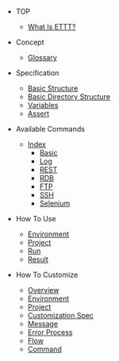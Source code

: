 
* TOP

  * [What Is ETTT?](README.md)

* Concept

  * [Glossary](pages/concept/glossary.md)

* Specification

  * [Basic Structure](pages/specification/basic_structure.md)
  * [Basic Directory Structure](pages/specification/basic_directory_structure.md)
  * [Variables](pages/specification/variables.md)
  * [Assert](pages/specification/assert.md)
  
* Available Commands
  * [Index](pages/specification/command/index.md)
    * [Basic](https://github.com/epion-tropic-test-tool/epion-t3-basic/blob/master/basic_spec.md)
    * [Log](https://github.com/epion-tropic-test-tool/epion-t3-log/blob/master/log_spec.md)
    * [REST](https://github.com/epion-tropic-test-tool/epion-t3-rest/blob/master/rest_spec.md)
    * [RDB](https://github.com/epion-tropic-test-tool/epion-t3-rd/blob/master/rdb_spec.md)
    * [FTP](https://github.com/epion-tropic-test-tool/epion-t3-ftp/blob/master/ftp_spec.md)
    * [SSH](https://github.com/epion-tropic-test-tool/epion-t3-ssh/blob/master/ssh_spec.md)
    * [Selenium](https://github.com/epion-tropic-test-tool/epion-t3-selenium/blob/master/selenium_spec.md)
  
* How To Use
  * [Environment](pages/use/environment.md)
  * [Project](pages/use/build.md)
  * [Run](pages/use/run.md)
  * [Result](pages/use/result.md)

* How To Customize
  * [Overview](pages/customize/overview.md)
  * [Environment](pages/customize/environment.md)
  * [Project](pages/customize/project.md)
  * [Customization Spec](pages/customize/spec.md)
  * [Message](pages/customize/message.md)
  * [Error Process](pages/customize/errorprocess.md)
  * [Flow](pages/customize/flow.md)
  * [Command](pages/customize/command.md)

